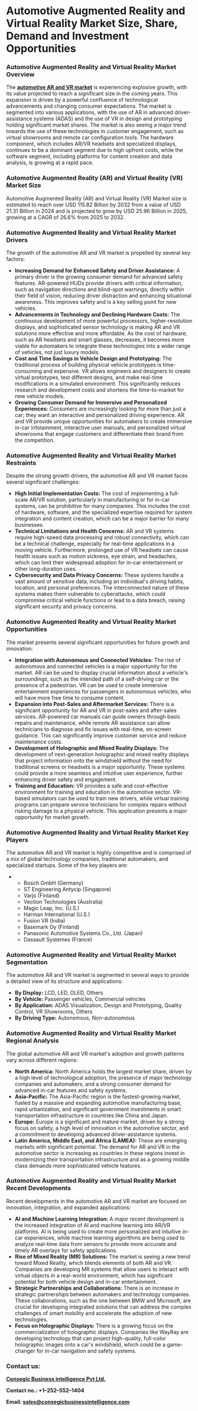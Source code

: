# Automotive Augmented Reality and Virtual Reality Market Size, Share, Demand and Investment Opportunities
<h3>Automotive Augmented Reality and Virtual Reality Market Overview</h3>
The <a href="https://www.consegicbusinessintelligence.com/en/request-sample/3319"><strong>automotive AR and VR market</strong></a> is experiencing explosive growth, with its value projected to reach a significant size in the coming years. This expansion is driven by a powerful confluence of technological advancements and changing consumer expectations. The market is segmented into various applications, with the use of AR in advanced driver-assistance systems (ADAS) and the use of VR in design and prototyping holding significant market shares. The market is also seeing a major trend towards the use of these technologies in customer engagement, such as virtual showrooms and remote car configuration tools. The hardware component, which includes AR/VR headsets and specialized displays, continues to be a dominant segment due to high upfront costs, while the software segment, including platforms for content creation and data analysis, is growing at a rapid pace.
<h3 class="section-title">Automotive Augmented Reality (AR) and Virtual Reality (VR) Market Size</h3>
Automotive Augmented Reality (AR) and Virtual Reality (VR) Market size is estimated to reach over USD 115.82 Billion by 2032 from a value of USD 21.31 Billion in 2024 and is projected to grow by USD 25.96 Billion in 2025, growing at a CAGR of 26.6% from 2025 to 2032.
<h3>Automotive Augmented Reality and Virtual Reality Market Drivers</h3>
The growth of the automotive AR and VR market is propelled by several key factors:
<ul>
 	<li><b>Increasing Demand for Enhanced Safety and Driver Assistance:</b> A primary driver is the growing consumer demand for advanced safety features. AR-powered HUDs provide drivers with critical information, such as navigation directions and blind-spot warnings, directly within their field of vision, reducing driver distraction and enhancing situational awareness. This improves safety and is a key selling point for new vehicles.</li>
 	<li><b>Advancements in Technology and Declining Hardware Costs:</b> The continuous development of more powerful processors, higher-resolution displays, and sophisticated sensor technology is making AR and VR solutions more effective and more affordable. As the cost of hardware, such as AR headsets and smart glasses, decreases, it becomes more viable for automakers to integrate these technologies into a wider range of vehicles, not just luxury models.</li>
 	<li><b>Cost and Time Savings in Vehicle Design and Prototyping:</b> The traditional process of building physical vehicle prototypes is time-consuming and expensive. VR allows engineers and designers to create virtual prototypes, test different designs, and make real-time modifications in a simulated environment. This significantly reduces research and development costs and shortens the time-to-market for new vehicle models.</li>
 	<li><b>Growing Consumer Demand for Immersive and Personalized Experiences:</b> Consumers are increasingly looking for more than just a car; they want an interactive and personalized driving experience. AR and VR provide unique opportunities for automakers to create immersive in-car infotainment, interactive user manuals, and personalized virtual showrooms that engage customers and differentiate their brand from the competition.</li>
</ul>
<h3>Automotive Augmented Reality and Virtual Reality Market Restraints</h3>
Despite the strong growth drivers, the automotive AR and VR market faces several significant challenges:
<ul>
 	<li><b>High Initial Implementation Costs:</b> The cost of implementing a full-scale AR/VR solution, particularly in manufacturing or for in-car systems, can be prohibitive for many companies. This includes the cost of hardware, software, and the specialized expertise required for system integration and content creation, which can be a major barrier for many businesses.</li>
 	<li><b>Technical Limitations and Health Concerns:</b> AR and VR systems require high-speed data processing and robust connectivity, which can be a technical challenge, especially for real-time applications in a moving vehicle. Furthermore, prolonged use of VR headsets can cause health issues such as motion sickness, eye strain, and headaches, which can limit their widespread adoption for in-car entertainment or other long-duration uses.</li>
 	<li><b>Cybersecurity and Data Privacy Concerns:</b> These systems handle a vast amount of sensitive data, including an individual's driving habits, location, and personal preferences. The interconnected nature of these systems makes them vulnerable to cyberattacks, which could compromise critical vehicle functions or lead to a data breach, raising significant security and privacy concerns.</li>
</ul>
<h3>Automotive Augmented Reality and Virtual Reality Market Opportunities</h3>
The market presents several significant opportunities for future growth and innovation:
<ul>
 	<li><b>Integration with Autonomous and Connected Vehicles:</b> The rise of autonomous and connected vehicles is a major opportunity for the market. AR can be used to display crucial information about a vehicle's surroundings, such as the intended path of a self-driving car or the presence of a pedestrian. VR can be used to create immersive entertainment experiences for passengers in autonomous vehicles, who will have more free time to consume content.</li>
 	<li><b>Expansion into Post-Sales and Aftermarket Services:</b> There is a significant opportunity for AR and VR in post-sales and after-sales services. AR-powered car manuals can guide owners through basic repairs and maintenance, while remote AR assistance can allow technicians to diagnose and fix issues with real-time, on-screen guidance. This can significantly improve customer service and reduce maintenance costs.</li>
 	<li><b>Development of Holographic and Mixed Reality Displays:</b> The development of next-generation holographic and mixed reality displays that project information onto the windshield without the need for traditional screens or headsets is a major opportunity. These systems could provide a more seamless and intuitive user experience, further enhancing driver safety and engagement.</li>
 	<li><b>Training and Education:</b> VR provides a safe and cost-effective environment for training and education in the automotive sector. VR-based simulators can be used to train new drivers, while virtual training programs can prepare service technicians for complex repairs without risking damage to a physical vehicle. This application presents a major opportunity for market growth.</li>
</ul>
<h3>Automotive Augmented Reality and Virtual Reality Market Key Players</h3>
The automotive AR and VR market is highly competitive and is comprised of a mix of global technology companies, traditional automakers, and specialized startups. Some of the key players are:
<ul>
 	<li>
<ul>
 	<li>Bosch GmbH (Germany)</li>
 	<li>ST Engineering Antycip (Singapore)</li>
 	<li>Varjo (Finland)</li>
 	<li>Vection Technologies (Australia)</li>
 	<li>Magic Leap, Inc. (U.S.)</li>
 	<li>Harman International (U.S.)</li>
 	<li>Fusion VR (India)</li>
 	<li>Basemark Oy (Finland)</li>
 	<li>Panasonic Automotive Systems Co., Ltd. (Japan)</li>
 	<li>Dassault Systemes (France)</li>
</ul>
</li>
</ul>
<h3>Automotive Augmented Reality and Virtual Reality Market Segmentation</h3>
The automotive AR and VR market is segmented in several ways to provide a detailed view of its structure and applications:
<ul>
 	<li><strong><b>By Display</b></strong><strong><b>:</b></strong> LCD, LED, OLED, Others</li>
 	<li><strong><b>By Vehicle</b></strong><strong><b>: </b></strong>Passenger vehicles, Commercial vehicles</li>
 	<li><strong><b>By Application</b></strong><strong><b>:</b></strong> ADAS Visualization, Design and Prototyping, Quality Control, VR Showrooms, Others</li>
 	<li><strong><b>By Driving Type</b></strong><strong><b>:</b></strong> Autonomous, Non-autonomous</li>
</ul>
<h3>Automotive Augmented Reality and Virtual Reality Market Regional Analysis</h3>
The global automotive AR and VR market's adoption and growth patterns vary across different regions:
<ul>
 	<li><b>North America:</b> North America holds the largest market share, driven by a high level of technological adoption, the presence of major technology companies and automakers, and a strong consumer demand for advanced in-car features and safety systems.</li>
 	<li><b>Asia-Pacific:</b> The Asia-Pacific region is the fastest-growing market, fueled by a massive and expanding automotive manufacturing base, rapid urbanization, and significant government investments in smart transportation infrastructure in countries like China and Japan.</li>
 	<li><b>Europe:</b> Europe is a significant and mature market, driven by a strong focus on safety, a high level of innovation in the automotive sector, and a commitment to developing advanced driver-assistance systems.</li>
 	<li><b>Latin America, Middle East, and Africa (LAMEA):</b> These are emerging markets with significant potential. The demand for AR and VR in the automotive sector is increasing as countries in these regions invest in modernizing their transportation infrastructure and as a growing middle class demands more sophisticated vehicle features.</li>
</ul>
<h3>Automotive Augmented Reality and Virtual Reality Market Recent Developments</h3>
Recent developments in the automotive AR and VR market are focused on innovation, integration, and expanded applications:
<ul>
 	<li><b>AI and Machine Learning Integration:</b> A major recent development is the increased integration of AI and machine learning into AR/VR platforms. AI is being used to create more personalized and intuitive in-car experiences, while machine learning algorithms are being used to analyze real-time data from sensors to provide more accurate and timely AR overlays for safety applications.</li>
 	<li><b>Rise of Mixed Reality (MR) Solutions:</b> The market is seeing a new trend toward Mixed Reality, which blends elements of both AR and VR. Companies are developing MR systems that allow users to interact with virtual objects in a real-world environment, which has significant potential for both vehicle design and in-car entertainment.</li>
 	<li><b>Strategic Partnerships and Collaborations:</b> There is an increase in strategic partnerships between automakers and technology companies. These collaborations, such as the one between BMW and Microsoft, are crucial for developing integrated solutions that can address the complex challenges of smart mobility and accelerate the adoption of new technologies.</li>
 	<li><b>Focus on Holographic Displays:</b> There is a growing focus on the commercialization of holographic displays. Companies like WayRay are developing technology that can project high-quality, full-color holographic images onto a car's windshield, which could be a game-changer for in-car navigation and safety systems.</li>
</ul>
<h3><strong><b>Contact us:</b></strong></h3>
<a href="https://www.consegicbusinessintelligence.com/"><strong><u><b>Consegic Business intelligence Pvt Ltd.</b></u></strong></a>

<strong><b>Contact no.: +1–252–552–1404</b></strong>

<strong><b>Email: </b></strong><a href="mailto:sales@consegicbusinessintelligence.com"><strong><u><b>sales@consegicbusinessintelligence.com</b></u></strong></a>
